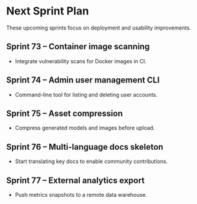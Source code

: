 # Next Sprint Plan

These upcoming sprints focus on deployment and usability improvements.

## Sprint 73 – Container image scanning
* Integrate vulnerability scans for Docker images in CI.

## Sprint 74 – Admin user management CLI
* Command-line tool for listing and deleting user accounts.

## Sprint 75 – Asset compression
* Compress generated models and images before upload.

## Sprint 76 – Multi-language docs skeleton
* Start translating key docs to enable community contributions.

## Sprint 77 – External analytics export
* Push metrics snapshots to a remote data warehouse.
